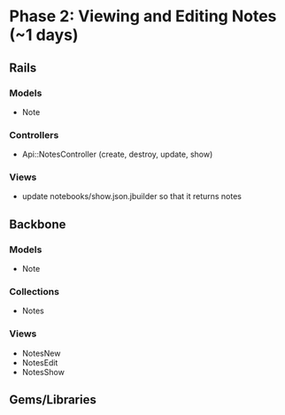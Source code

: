 # Phase 2: Viewing and Editing Notes (~1 days)

## Rails
### Models
* Note

### Controllers
* Api::NotesController (create, destroy, update, show)


### Views
* update notebooks/show.json.jbuilder so that it returns notes

## Backbone
### Models
* Note

### Collections
* Notes

### Views
* NotesNew
* NotesEdit
* NotesShow

## Gems/Libraries

